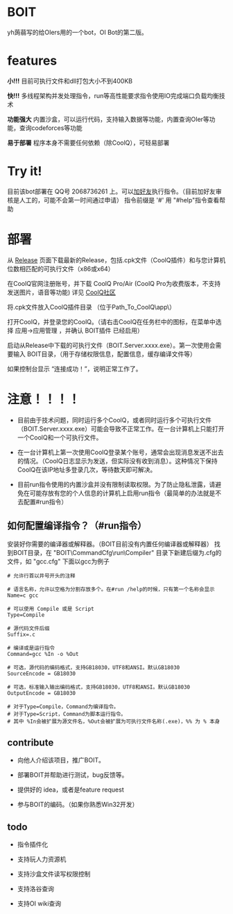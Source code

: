# BOIT
yh蒟蒻写的给OIers用的一个bot，OI Bot的第二版。

# features
**小!!!**  目前可执行文件和dll打包大小不到400KB
 
**快!!!**  多线程架构并发处理指令，run等高性能要求指令使用IO完成端口负载均衡技术

**功能强大**  内置沙盒，可以运行代码，支持输入数据等功能，内置查询OIer等功能，查询codeforces等功能

**易于部署**  程序本身不需要任何依赖（除CoolQ），可轻易部署

# Try it!
目前该bot部署在 QQ号 2068736261 上。可以[加好友](tencent://AddContact/?fromId=45&fromSubId=1&subcmd=all&uin=2068736261)执行指令。（目前加好友审核是人工的，可能不会第一时间通过申请）
指令前缀是 '#' 用 "#help"指令查看帮助

# 部署
从 [Release](https://github.com/kernelbin/BOIT/releases) 页面下载最新的Release，包括.cpk文件（CoolQ插件）和与您计算机位数相匹配的可执行文件（x86或x64）

在CoolQ官网注册账号，并下载 CoolQ Pro/Air (CoolQ Pro为收费版本，不支持发送图片，语音等功能) 详见 [CoolQ社区](https://cqp.cc/)

将.cpk文件放入CoolQ插件目录 （位于Path_To_CoolQ\app\）

打开CoolQ，并登录您的CoolQ。（请右击CoolQ在任务栏中的图标，在菜单中选择 应用->应用管理 ，并确认 BOIT插件 已经启用）

启动从Release中下载的可执行文件（BOIT.Server.xxxx.exe）。第一次使用会需要输入 BOIT目录，（用于存储权限信息，配置信息，缓存编译文件等）

如果控制台显示 “连接成功！”，说明正常工作了。

# 注意！！！！
- 目前由于技术问题，同时运行多个CoolQ，或者同时运行多个可执行文件（BOIT.Server.xxxx.exe）可能会导致不正常工作。在一台计算机上只能打开一个CoolQ和一个可执行文件。

- 在一台计算机上第一次使用CoolQ登录某个账号，通常会出现消息发送不出去的情况。（CoolQ日志显示为发送，但实际没有收到消息）。这种情况下保持CoolQ在该IP地址多登录几次，等待数天即可解决。

- 目前run指令使用的内置沙盒并没有限制读取权限。为了防止隐私泄露，请避免在可能存放有您的个人信息的计算机上启用run指令（最简单的办法就是不去配置#run指令）

## 如何配置编译指令？（#run指令）
安装好你需要的编译器或解释器。（BOIT目前没有内置任何编译器或解释器）
找到BOIT目录，在 "BOIT\CommandCfg\run\Compiler\" 目录下新建后缀为.cfg的文件，如 "gcc.cfg"
下面以gcc为例子

```
# 允许行首以井号开头的注释

# 语言名称，允许以空格为分割存放多个。在#run /help的时候，只有第一个名称会显示
Name=c gcc

# 可以使用 Compile 或是 Script
Type=Compile

# 源代码文件后缀
Suffix=.c

# 编译或是运行指令
Command=gcc %In -o %Out

# 可选，源代码的编码格式，支持GB18030，UTF8和ANSI。默认GB18030
SourceEncode = GB18030

# 可选，标准输入输出编码格式，支持GB18030，UTF8和ANSI。默认GB18030
OutputEncode = GB18030

# 对于Type=Compile，Command为编译指令。
# 对于Type=Script，Command为脚本运行指令。
# 其中 %In会被扩展为源文件名，%Out会被扩展为可执行文件名称(.exe)，%% 为 % 本身
```


## contribute
- 向他人介绍该项目，推广BOIT。

- 部署BOIT并帮助进行测试，bug反馈等。

- 提供好的 idea，或者是feature request

- 参与BOIT的编码。（如果你熟悉Win32开发）

## todo
- 指令插件化

- 支持玩人力资源机

- 支持沙盒文件读写权限控制

- 支持洛谷查询

- 支持OI wiki查询
